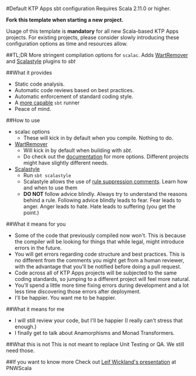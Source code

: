 #Default KTP Apps sbt configuration
Requires Scala 2.11.0 or higher.

**Fork this template when starting a new project.**

Usage of this template is **mandatory** for all new Scala-based KTP Apps projects.
For existing projects, please consider slowly introducing these configuration options as time and resources allow.

##TL;DR
More stringent compilation options for `scalac`. Adds [WartRemover](https://github.com/puffnfresh/wartremover) and [Scalastyle](http://www.scalastyle.org/) plugins to *sbt*

##What it provides
- Static code analysis.
- Automatic code reviews based on best practices.
- Automatic enforcement of standard coding style.
- A [more capable](https://github.com/paulp/sbt-extras) `sbt` runner
- Peace of mind.

##How to use
- scalac options
    - These will kick in by default when you compile. Nothing to do.
- [WartRemover](https://github.com/puffnfresh/wartremover)
    - Will kick in by default when building with _sbt_.
    - Do check out the [documentation](https://github.com/puffnfresh/wartremover) for more options. Different projects might have slightly different needs.
- [Scalastyle](http://www.scalastyle.org/)
    - Run `sbt scalastyle`
    - Scalastyle allows the use of [rule suppression comments](http://stackoverflow.com/questions/21931431/how-can-i-suppress-scalastyle-warning). Learn how and when to use them
    - **DO NOT** follow advice blindly. Always try to understand the reasons behind a rule. Following advice blindly leads to fear. Fear leads to anger. Anger leads to hate. Hate leads to suffering (you get the point.)

##What it means for you
- Some of the code that previously compiled now won't. This is because the compiler will be looking for things that while legal, might introduce errors in the future.
- You will get errors regarding code structure and best practices. This is no different from the comments you might get from a human reviewer, with the advantage that you'll be notified before doing a pull request.
- Code across all of KTP Apps projects will be subjected to the same coding standards, so jumping to a different project will feel more natural.
- You'll spend a little more time fixing errors during development and a lot less time discovering those errors after deployment.
- I'll be happier. You want me to be happier.

##What it means for me
- I will still review your code, but I'll be happier (I really can't stress that enough.)
- I finally get to talk about Anamorphisms and Monad Transformers.

##What this is not
This is not meant to replace Unit Testing or QA. We still need those.

##If you want to know more
Check out [Leif Wickland's presentation](http://confreaks.com/videos/4863-PNWS2014-towards-a-safer-scala) at PNWScala
